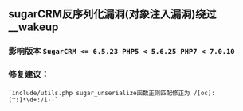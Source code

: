 ## sugarCRM反序列化漏洞(对象注入漏洞)绕过__wakeup 

### 影响版本 `SugarCRM <= 6.5.23 PHP5 < 5.6.25 PHP7 < 7.0.10`

### 修复建议：
	`include/utils.php sugar_unserialize函数正则匹配修正为 /[oc]:[^:]*\d+:/i··`
